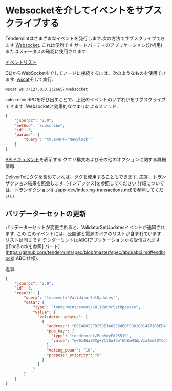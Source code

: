 # Websocketを介してイベントをサブスクライブする

Tendermintはさまざまなイベントを発行します.次の方法でサブスクライブできます
[Websocket](https://en.wikipedia.org/wiki/WebSocket). これは便利です
サードパーティのアプリケーション(分析用)またはステータスの確認に使用されます.

[イベントリスト](https://godoc.org/github.com/tendermint/tendermint/types#pkg-constants)

CLIからWebSocketを介してノードに接続するには、次のようなものを使用できます.
[wscat](https://github.com/websockets/wscat)そして実行:

```sh
wscat ws://127.0.0.1:26657/websocket
```

`subscribe` RPCを呼び出すことで、上記のイベントのいずれかをサブスクライブできます.
Websocketと効果的なクエリによるメソッド.

```json
{
    "jsonrpc": "2.0",
    "method": "subscribe",
    "id": 0,
    "params": {
        "query": "tm.event='NewBlock'"
    }
}
```

[APIドキュメント](https://docs.tendermint.com/master/rpc/)を表示する
クエリ構文およびその他のオプションに関する詳細情報.

DeliverTxにタグを含めていれば、タグを使用することもできます.
応答、トランザクション結果を照会します. [インデックス]を参照してください
詳細については、トランザクション](../app-dev/indexing-transactions.md)を参照してください.

## バリデーターセットの更新

バリデーターセットが変更されると、ValidatorSetUpdatesイベントが通知されます. この
このイベントには、公開鍵と電源のペアのリストが含まれています. リストは同じです
テンダーミントはABCIアプリケーションから受信されます([EndBlockを参照]
パート)(https://github.com/tendermint/spec/blob/master/spec/abci/abci.md#endblock)
ABCI仕様).

返事:

```json
{
    "jsonrpc": "2.0",
    "id": 0,
    "result": {
        "query": "tm.event='ValidatorSetUpdates'",
        "data": {
            "type": "tendermint/event/ValidatorSetUpdates",
            "value": {
              "validator_updates": [
                {
                  "address": "09EAD022FD25DE3A02E64B0FE9610B1417183EE4",
                  "pub_key": {
                    "type": "tendermint/PubKeyEd25519",
                    "value": "ww0z4WaZ0Xg+YI10w43wTWbBmM3dpVza4mmSQYsd0ck="
                  },
                  "voting_power": "10",
                  "proposer_priority": "0"
                }
              ]
            }
        }
    }
}
```

